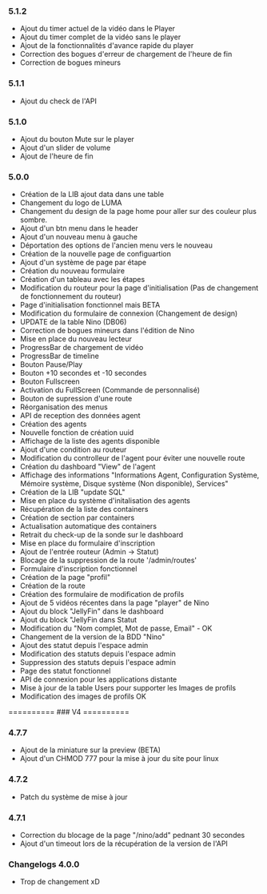 ### 5.1.2
- Ajout du timer actuel de la vidéo dans le Player
- Ajout du timer complet de la vidéo sans le player
- Ajout de la fonctionnalités d'avance rapide du player
- Correction des bogues d'erreur de chargement de l'heure de fin
- Correction de bogues mineurs


### 5.1.1
- Ajout du check de l'API


### 5.1.0
- Ajout du bouton Mute sur le player
- Ajout d'un slider de volume
- Ajout de l'heure de fin


### 5.0.0
- Création de la LIB ajout data dans une table
- Changement du logo de LUMA
- Changement du design de la page home pour aller sur des couleur plus sombre.
- Ajout d'un btn menu dans le header
- Ajout d'un nouveau menu à gauche
- Déportation des options de l'ancien menu vers le nouveau
- Création de la nouvelle page de configuartion
- Ajout d'un système de page par étape
- Création du nouveau formulaire
- Création d'un tableau avec les étapes
- Modification du routeur pour la page d'initialisation (Pas de changement de fonctionnement du routeur)
- Page d'initialisation fonctionnel mais BETA
- Modification du formulaire de connexion (Changement de design)
- UPDATE de la table Nino (DB06)
- Correction de bogues mineurs dans l'édition de Nino
- Mise en place du nouveau lecteur
- ProgressBar de chargement de vidéo
- ProgressBar de timeline
- Bouton Pause/Play
- Bouton +10 secondes et -10 secondes
- Bouton Fullscreen
- Activation du FullScreen (Commande de personnalisé)
- Bouton de supression d'une route
- Réorganisation des menus
- API de reception des données agent
- Création des agents
- Nouvelle fonction de création uuid
- Affichage de la liste des agents disponible
- Ajout d'une condition au routeur
- Modification du controlleur de l'agent pour éviter une nouvelle route
- Création du dashboard "View" de l'agent
- Affichage des informations "Informations Agent, Configuration Système, Mémoire système, Disque système (Non disponible), Services"
- Création de la LIB "update SQL"
- Mise en place du système d'initalisation des agents
- Récupération de la liste des containers
- Création de section par containers
- Actualisation automatique des containers
- Retrait du check-up de la sonde sur le dashboard
- Mise en place du formulaire d'inscription
- Ajout de l'entrée routeur (Admin -> Statut)
- Blocage de la suppression de la route '/admin/routes'
- Formulaire d'inscription fonctionnel
- Création de la page "profil"
- Création de la route
- Création des formulaire de modification de profils
- Ajout de 5 vidéos récentes dans la page "player" de Nino
- Ajout du block "JellyFin" dans le dashboard
- Ajout du block "JellyFin dans Statut
- Modification du "Nom complet, Mot de passe, Email" - OK
- Changement de la version de la BDD "Nino"
- Ajout des statut depuis l'espace admin
- Modification des statuts depuis l'espace admin
- Suppression des statuts depuis l'espace admin
- Page des statut fonctionnel
- API de connexion pour les applications distante
- Mise à jour de la table Users pour supporter les Images de profils
- Modification des images de profils OK

========== ### V4  ==========

### 4.7.7
- Ajout de la miniature sur la preview (BETA)
- Ajout d'un CHMOD 777 pour la mise à jour du site pour linux

### 4.7.2
- Patch du système de mise à jour

### 4.7.1
- Correction du blocage de la page "/nino/add" pednant 30 secondes
- Ajout d'un timeout lors de la récupération de la version de l'API


### Changelogs 4.0.0

- Trop de changement xD










